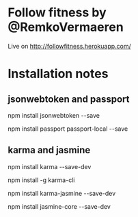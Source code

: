 # Follow fitness by @RemkoVermaeren

Live on http://followfitness.herokuapp.com/

# Installation notes

## jsonwebtoken and passport

npm install jsonwebtoken --save

npm install passport passport-local --save

## karma and jasmine

npm install karma --save-dev

npm install -g karma-cli

npm install karma-jasmine --save-dev

npm install jasmine-core --save-dev

